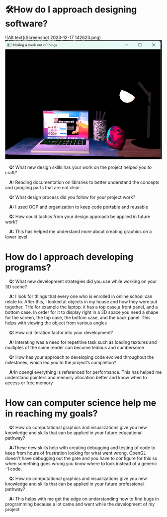 <h1>🛠️How do I approach designing software?</h1>
![Alt text](Screenshot 2023-12-17 142623.png)
<img src="Screenshot 2023-12-17 142623.png"/>

<p><strong>&nbsp;&nbsp;&nbsp;&nbsp;Q:</strong> What new design skills has your work on the project helped you to craft?</p>
<p><strong>&nbsp;&nbsp;&nbsp;&nbsp;A:</strong> Reading documentation on libraries to better understand the concepts and googling parts that are not clear.</p>
<p><strong>&nbsp;&nbsp;&nbsp;&nbsp;Q:</strong> What design process did you follow for your project work?</p>
<p><strong>&nbsp;&nbsp;&nbsp;&nbsp;A:</strong> I used OOP and organization to keep code portable and reusable</p>
<p><strong>&nbsp;&nbsp;&nbsp;&nbsp;Q:</strong> How could tactics from your design approach be applied in future work?</p>
<p><strong>&nbsp;&nbsp;&nbsp;&nbsp;A:</strong> This has helped me understand more about creating graphics on a lower level</p>

<h1>How do I approach developing programs?</h1>

<p><strong>&nbsp;&nbsp;&nbsp;&nbsp;Q:</strong> What new development strategies did you use while working on your 3D scene?</p>
<p><strong>&nbsp;&nbsp;&nbsp;&nbsp;A:</strong> I look for things that every one who is enrolled in online school can relate to. After this, I looked at objects in my house and how they were put together. THe for example the laptop. it has a top case,a front panel, and a bottom case. In order for it to display right in a 3D space you need a shape for the screen, the top case, the bottom case, and the back panel. This helps with viewing the object from various angles</p>
<p><strong>&nbsp;&nbsp;&nbsp;&nbsp;Q:</strong> How did iteration factor into your development?</p>
<p><strong>&nbsp;&nbsp;&nbsp;&nbsp;A:</strong> Interating was a need for repetitive task such as loading textures and multiples of the same render can become tedious and cumbersome</p>
<p><strong>&nbsp;&nbsp;&nbsp;&nbsp;Q:</strong> How has your approach to developing code evolved throughout the milestones, which led you to the project’s completion?</p>
<p><strong>&nbsp;&nbsp;&nbsp;&nbsp;A:</strong>In opengl everything is referenced for performance. This has helped me understand pointers and memory allocation better and know when to access or free memory</p>

<h1>How can computer science help me in reaching my goals?</h1>

<p><strong>&nbsp;&nbsp;&nbsp;&nbsp;Q:</strong> How do computational graphics and visualizations give you new knowledge and skills that can be applied in your future educational pathway?</p>
<p><strong>&nbsp;&nbsp;&nbsp;&nbsp;A:</strong>These new skills help with creating debugging and testing of code to keep from hours of frustration looking for what went wrong. OpenGL doesn't have debugging out the gate and you have to configure for this so when something goes wrong you know where to look instead of a generic -1 code.</p>
<p><strong>&nbsp;&nbsp;&nbsp;&nbsp;Q:</strong> How do computational graphics and visualizations give you new knowledge and skills that can be applied in your future professional pathway?</p>
<p><strong>&nbsp;&nbsp;&nbsp;&nbsp;A:</strong> This helps with me get the edge on understanding how to find bugs in programming because a lot came and went while the development of my project</p>



